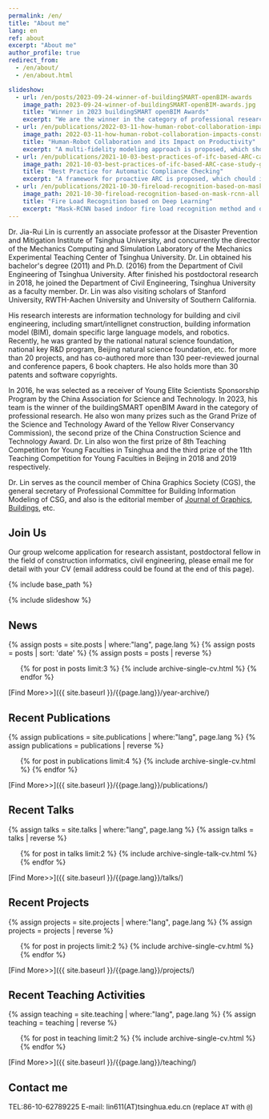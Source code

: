 ```yaml
---
permalink: /en/
title: "About me"
lang: en
ref: about
excerpt: "About me"
author_profile: true
redirect_from: 
  - /en/about/
  - /en/about.html

slideshow:
  - url: /en/posts/2023-09-24-winner-of-buildingSMART-openBIM-awards
    image_path: 2023-09-24-winner-of-buildingSMART-openBIM-awards.jpg
    title: "Winner in 2023 buildingSMART openBIM Awards"
    excerpt: "We are the winner in the category of professional research of bSI OpenBIM Awards 2023"
  - url: /en/publications/2022-03-11-how-human-robot-collaboration-impacts-construction-productivity
    image_path: 2022-03-11-how-human-robot-collaboration-impacts-construction-productivity-ga.jpg
    title: "Human-Robot Collaboration and its Impact on Productivity"
    excerpt: "A multi-fidelity modeling approach is proposed, which shows the complexity of HRC"
  - url: /en/publications/2021-10-03-best-practices-of-ifc-based-ARC-case-study
    image_path: 2021-10-03-best-practices-of-ifc-based-ARC-case-study-ga.jpg
    title: "Best Practice for Automatic Compliance Checking"
    excerpt: "A framework for proactive ARC is proposed, which chould interactively generate design suggestions based on ARC"
  - url: /en/publications/2021-10-30-fireload-recognition-based-on-mask-rcnn
    image_path: 2021-10-30-fireload-recognition-based-on-mask-rcnn-all.jpg
    title: "Fire Load Recognition based on Deep Learning"
    excerpt: "Mask-RCNN based indoor fire load recognition method and open dataset are developed"
---
```


Dr. Jia-Rui Lin is currently an associate professor at the Disaster Prevention and Mitigation Institute of Tsinghua University, and concurrently the director of the Mechanics Computing and Simulation Laboratory of the Mechanics Experimental Teaching Center of Tsinghua University. Dr. Lin obtained his bachelor's degree (2011) and Ph.D. (2016) from the Department of Civil Engineering of Tsinghua University. After finished his postdoctoral research in 2018, he joined the Department of Civil Engineering, Tsinghua University as a faculty member. Dr. Lin was also visiting scholars of Stanford University, RWTH-Aachen University and University of Southern California.

His research interests are information technology for building and civil engineering, including smart/intellignet construction, building information model (BIM), domain specific large language models, and robotics. Recently, he was granted by the national natural science foundation, national key R&D program, Beijing natural science foundation, etc. for more than 20 projects, and has co-authored more than 130 peer-reviewed journal and conference papers, 6 book chapters. He also holds more than 30 patents and software copyrights. 

In 2016, he was selected as a receiver of Young Elite Scientists Sponsorship Program by the China Association for Science and Technology. In 2023, his team is the winner of the buildingSMART openBIM Award in the category of professional research. He also won many prizes such as the Grand Prize of the Science and Technology Award of the Yellow River Conservancy Commission), the second prize of the China Construction Science and Technology Award. Dr. Lin also won the first prize of 8th Teaching Competition for Young Faculties in Tsinghua and the third prize of the 11th Teaching Competition for Young Faculties in Beijing in 2018 and 2019 respectively.

Dr. Lin serves as the council member of China Graphics Society (CGS), the general secretary of Professional Committee for Building Information Modeling of CSG, and also is the editorial member of [Journal of Graphics](http://www.txxb.com.cn/CN/2095-302X/home.shtml), [Buildings](https://www.mdpi.com/journal/buildings), etc. 

## Join Us
Our group welcome application for research assistant, postdoctoral fellow in the field of construction informatics, civil engineering, please email me for detail with your CV (email address could be found at the end of this page).

{% include base_path %}

{% include slideshow %}

## News
{% assign posts = site.posts | where:"lang", page.lang %}
{% assign posts = posts | sort: 'date' %}
{% assign posts = posts | reverse %}
<ul>{% for post in posts limit:3 %}
  {% include archive-single-cv.html %}
{% endfor %}</ul>

[Find More>>]({{ site.baseurl }}/{{page.lang}}/year-archive/)
## Recent Publications
{% assign publications = site.publications | where:"lang", page.lang %}
{% assign publications = publications | reverse %}
<ul>{% for post in publications limit:4 %}
  {% include archive-single-cv.html %}
{% endfor %}</ul>

[Find More>>]({{ site.baseurl }}/{{page.lang}}/publications/)
## Recent Talks
{% assign talks = site.talks | where:"lang", page.lang %}
{% assign talks = talks | reverse %}
<ul>{% for post in talks limit:2 %}
  {% include archive-single-talk-cv.html %}
{% endfor %}</ul>

[Find More>>]({{ site.baseurl }}/{{page.lang}}/talks/)
## Recent Projects
{% assign projects = site.projects | where:"lang", page.lang %}
{% assign projects = projects | reverse %}
<ul>{% for post in projects limit:2 %}
  {% include archive-single-cv.html %}
{% endfor %}</ul>

[Find More>>]({{ site.baseurl }}/{{page.lang}}/projects/)
## Recent Teaching Activities
{% assign teaching = site.teaching | where:"lang", page.lang %}
{% assign teaching = teaching | reverse %}
<ul>{% for post in teaching limit:2 %}
  {% include archive-single-cv.html %}
{% endfor %}</ul>

[Find More>>]({{ site.baseurl }}/{{page.lang}}/teaching/)
## Contact me
TEL:86-10-62789225
E-mail: lin611(AT)tsinghua.edu.cn (replace `AT` with `@`)
